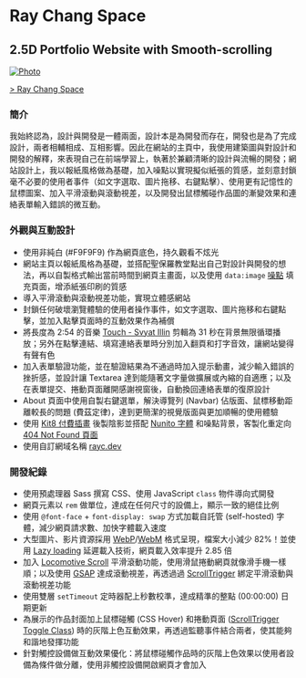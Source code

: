 # Ray Chang Space
## 2.5D Portfolio Website with Smooth-scrolling

[![Photo](https://raw.githubusercontent.com/rayc2045/raychang-space/master/img/demo/01.png)](https://dribbble.com/raychangdesign)

[> Ray Chang Space](https://rayc.dev)

### 簡介
我始終認為，設計與開發是一體兩面，設計本是為開發而存在，開發也是為了完成設計，兩者相輔相成、互相影響。因此在網站的主頁中，我使用建築圖與對設計和開發的解釋，來表現自己在前端學習上，執著於兼顧清晰的設計與流暢的開發；網站設計上，我以報紙風格做為基礎，加入噪點以實現擬似紙張的質感，並刻意封鎖毫不必要的使用者事件（如文字選取、圖片拖移、右鍵點擊）、使用更有記憶性的鼠標圖案、加入平滑滾動與滾動視差，以及開發出鼠標觸碰作品圖的漸變效果和連絡表單輸入錯誤的微互動。

### 外觀與互動設計
- 使用非純白 (#F9F9F9) 作為網頁底色，持久觀看不炫光
- 網站主頁以報紙風格為基礎，並搭配聖保羅教堂點出自己對設計與開發的想法，再以自製格式輸出當前時間到網頁主畫面，以及使用 `data:image` [噪點](http://noisepng.com/) 填充頁面，增添紙張印刷的質感
- 導入平滑滾動與滾動視差功能，實現立體感網站
- 封鎖任何破壞瀏覽體驗的使用者操作事件，如文字選取、圖片拖移和右鍵點擊，並加入點擊頁面時的互動效果作為補償
- 將長度為 2:54 的音樂 [Touch - Svyat Illin](https://icons8.com/music/search/touch) 剪輯為 31 秒在背景無限循環播放；另外在點擊連結、填寫連絡表單時分別加入翻頁和打字音效，讓網站變得有聲有色
- 加入表單驗證功能，並在驗證結果為不通過時加入提示動畫，減少輸入錯誤的挫折感，並設計讓 Textarea 達到能隨著文字量做擴展或內縮的自適應；以及在表單提交、捲動頁面離開感謝視窗後，自動換回連絡表單的復原設計
- About 頁面中使用自製右鍵選單，解決導覽列 (Navbar) 佔版面、鼠標移動距離較長的問題 (費茲定律)，達到更簡潔的視覺版面與更加順暢的使用體驗
- 使用 [Kit8 付費插畫](https://kit8.net/illustrations/web-online-page-with-404-not-found-error/) 後製陰影並搭配 [Nunito 字體](https://fonts.google.com/specimen/Nunito?preview.text_type=custom) 和噪點背景，客製化重定向 [404 Not Found 頁面](https://rayc.dev/whatever)
- 使用自訂網域名稱 [rayc.dev](https://rayc.dev)

### 開發紀錄
- 使用預處理器 Sass 撰寫 CSS、使用 JavaScript `class` 物件導向式開發
- 網頁元素以 `rem` 做單位，達成在任何尺寸的設備上，顯示一致的絕佳比例<!-- - 使用 CSS `@media` 和 `transform` 讓使用者設備為手機時，自動旋轉 90 度以提供最佳瀏覽體驗 -->
- 使用 `@font-face` + `font-display: swap` 方式加載自託管 (self-hosted) 字體，減少網頁請求數、加快字體載入速度
- 大型圖片、影片資源採用 [WebP](https://developers.google.com/speed/webp)/[WebM](https://web.dev/efficient-animated-content/) 格式呈現，檔案大小減少 82%！並使用 [Lazy loading](https://web.dev/browser-level-image-lazy-loading/) 延遲載入技術，網頁載入效率提升 2.85 倍
- 加入 [Locomotive Scroll](https://locomotivemtl.github.io/locomotive-scroll/) 平滑滾動功能，使用滑鼠捲動網頁就像滑手機一樣順；以及使用 [GSAP](https://greensock.com/gsap/) 達成滾動視差，再透過過 [ScrollTrigger](https://greensock.com/scrolltrigger/) 綁定平滑滾動與滾動視差功能<!-- - 使用 [Rellax](https://dixonandmoe.com/rellax/) 做滾動視差 -->
- 使用雙層 `setTimeout` 定時器配上秒數校準，達成精準的整點 (00:00:00) 日期更新
- 為展示的作品封面加上鼠標碰觸 (CSS Hover) 和捲動頁面 ([ScrollTrigger Toggle Class](https://greensock.com/docs/v3/Plugins/ScrollTrigger)) 時的灰階上色互動效果，再透過監聽事件結合兩者，使其能夠和諧地發揮功能
- 針對觸控設備做互動效果優化：將鼠標碰觸作品時的灰階上色效果以使用者設備為條件做分離，使用非觸控設備開啟網頁才會加入